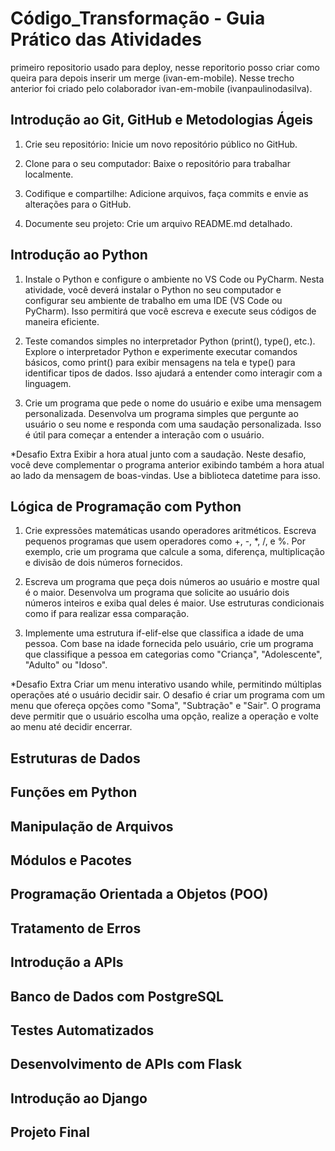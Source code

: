 # Código_Transformação - Guia Prático das Atividades

primeiro repositorio usado para deploy, nesse reporitorio posso criar como queira para depois inserir um merge (ivan-em-mobile). Nesse trecho anterior foi criado pelo colaborador ivan-em-mobile (ivanpaulinodasilva).

## Introdução ao Git, GitHub e Metodologias Ágeis

1. Crie seu repositório: Inicie um novo repositório público no GitHub.

2. Clone para o seu computador: Baixe o repositório para trabalhar localmente.

3. Codifique e compartilhe: Adicione arquivos, faça commits e envie as alterações para o GitHub.

4. Documente seu projeto: Crie um arquivo README.md detalhado.


## Introdução ao Python

1. Instale o Python e configure o ambiente no VS Code ou PyCharm.
Nesta atividade, você deverá instalar o Python no seu computador e configurar seu ambiente de trabalho em uma IDE (VS Code ou PyCharm). Isso permitirá que você escreva e execute seus códigos de maneira eficiente.

2. Teste comandos simples no interpretador Python (print(), type(), etc.).
Explore o interpretador Python e experimente executar comandos básicos, como print() para exibir mensagens na tela e type() para identificar tipos de dados. Isso ajudará a entender como interagir com a linguagem.

3. Crie um programa que pede o nome do usuário e exibe uma mensagem personalizada.
Desenvolva um programa simples que pergunte ao usuário o seu nome e responda com uma saudação personalizada. Isso é útil para começar a entender a interação com o usuário.

*Desafio Extra
Exibir a hora atual junto com a saudação. Neste desafio, você deve complementar o programa anterior exibindo também a hora atual ao lado da mensagem de boas-vindas. Use a biblioteca datetime para isso.

## Lógica de Programação com Python

1. Crie expressões matemáticas usando operadores aritméticos.
Escreva pequenos programas que usem operadores como +, -, *, /, e %. Por exemplo, crie um programa que calcule a soma, diferença, multiplicação e divisão de dois números fornecidos.

2. Escreva um programa que peça dois números ao usuário e mostre qual é o maior.
Desenvolva um programa que solicite ao usuário dois números inteiros e exiba qual deles é maior. Use estruturas condicionais como if para realizar essa comparação.

3. Implemente uma estrutura if-elif-else que classifica a idade de uma pessoa.
Com base na idade fornecida pelo usuário, crie um programa que classifique a pessoa em categorias como "Criança", "Adolescente", "Adulto" ou "Idoso".

*Desafio Extra
Criar um menu interativo usando while, permitindo múltiplas operações até o usuário decidir sair.
O desafio é criar um programa com um menu que ofereça opções como "Soma", "Subtração" e "Sair". O programa deve permitir que o usuário escolha uma opção, realize a operação e volte ao menu até decidir encerrar.

## Estruturas de Dados

## Funções em Python

## Manipulação de Arquivos

## Módulos e Pacotes

## Programação Orientada a Objetos (POO)

## Tratamento de Erros

## Introdução a APIs

## Banco de Dados com PostgreSQL

## Testes Automatizados

## Desenvolvimento de APIs com Flask

## Introdução ao Django

## Projeto Final
